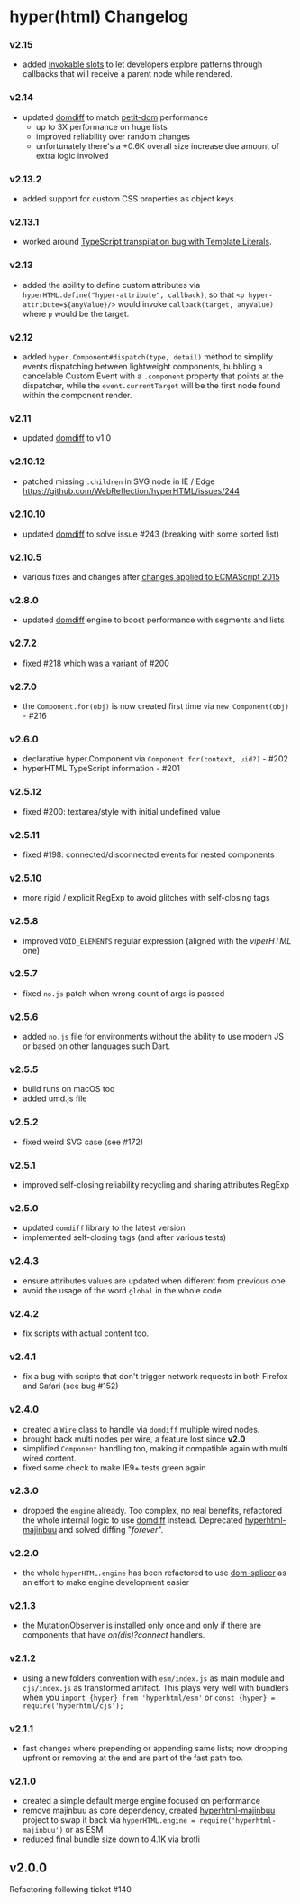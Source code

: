 # hyper(html) Changelog

### v2.15
  * added [invokable slots](https://github.com/WebReflection/hyperHTML/pull/282#issuecomment-433614081) to let developers explore patterns through callbacks that will receive a parent node while rendered.

### v2.14
  * updated [domdiff](https://github.com/WebReflection/domdiff#domdiff) to match [petit-dom](https://github.com/yelouafi/petit-dom) performance
    * up to 3X performance on huge lists
    * improved reliability over random changes
    * unfortunately there's a +0.6K overall size increase due amount of extra logic involved

### v2.13.2
  * added support for custom CSS properties as object keys.

### v2.13.1
  * worked around [TypeScript transpilation bug with Template Literals](https://twitter.com/WebReflection/status/1038115439539363840).

### v2.13
  * added the ability to define custom attributes via `hyperHTML.define("hyper-attribute", callback)`, so that `<p hyper-attribute=${anyValue}/>` would invoke `callback(target, anyValue)` where `p` would be the target.

### v2.12
  * added `hyper.Component#dispatch(type, detail)` method to simplify events dispatching between lightweight components, bubbling a cancelable Custom Event with a `.component` property that points at the dispatcher, while the `event.currentTarget` will be the first node found within the component render.

### v2.11
  * updated [domdiff](https://github.com/WebReflection/domdiff#domdiff) to v1.0

### v2.10.12
  * patched missing `.children` in SVG node in IE / Edge https://github.com/WebReflection/hyperHTML/issues/244

### v2.10.10
  * updated [domdiff](https://github.com/WebReflection/domdiff#domdiff) to solve issue #243 (breaking with some sorted list)

### v2.10.5
  * various fixes and changes after [changes applied to ECMAScript 2015](https://github.com/tc39/ecma262/pull/890)

### v2.8.0
  * updated [domdiff](https://github.com/WebReflection/domdiff#domdiff) engine to boost performance with segments and lists

### v2.7.2
  * fixed #218 which was a variant of #200

### v2.7.0
  * the `Component.for(obj)` is now created first time via `new Component(obj)` - #216

### v2.6.0
  * declarative hyper.Component via `Component.for(context, uid?)` - #202
  * hyperHTML TypeScript information - #201

### v2.5.12
  * fixed #200: textarea/style with initial undefined value

### v2.5.11
  * fixed #198: connected/disconnected events for nested components

### v2.5.10
  * more rigid / explicit RegExp to avoid glitches with self-closing tags

### v2.5.8
  * improved `VOID_ELEMENTS` regular expression (aligned with the _viperHTML_ one)

### v2.5.7
  * fixed `no.js` patch when wrong count of args is passed

### v2.5.6
  * added `no.js` file for environments without the ability to use modern JS or based on other languages such Dart.

### v2.5.5
  * build runs on macOS too
  * added umd.js file

### v2.5.2
  * fixed weird SVG case (see #172)

### v2.5.1
  * improved self-closing reliability recycling and sharing attributes RegExp

### v2.5.0
  * updated `domdiff` library to the latest version
  * implemented self-closing tags (and after various tests)

### v2.4.3
  * ensure attributes values are updated when different from previous one
  * avoid the usage of the word `global` in the whole code

### v2.4.2
  * fix scripts with actual content too.

### v2.4.1
  * fix a bug with scripts that don't trigger network requests in both Firefox and Safari (see bug #152)

### v2.4.0
  * created a `Wire` class to handle via `domdiff` multiple wired nodes.
  * brought back multi nodes per wire, a feature lost since **v2.0**
  * simplified `Component` handling too, making it compatible again with multi wired content.
  * fixed some check to make IE9+ tests green again

### v2.3.0
  * dropped the `engine` already. Too complex, no real benefits, refactored the whole internal logic to use [domdiff](https://github.com/WebReflection/domdiff) instead. Deprecated [hyperhtml-majinbuu](https://github.com/WebReflection/hyperhtml-majinbuu) and solved diffing "_forever_".

### v2.2.0
  * the whole `hyperHTML.engine` has been refactored to use [dom-splicer](https://github.com/WebReflection/dom-splicer) as an effort to make engine development easier

### v2.1.3
  * the MutationObserver is installed only once and only if there are components that have _on(dis)?connect_ handlers.

### v2.1.2
  * using a new folders convention with `esm/index.js` as main module and `cjs/index.js` as transformed artifact. This plays very well with bundlers when you `import {hyper} from 'hyperhtml/esm'` or `const {hyper} = require('hyperhtml/cjs');`

### v2.1.1
  * fast changes where prepending or appending same lists; now dropping upfront or removing at the end are part of the fast path too.

### v2.1.0

  * created a simple default merge engine focused on performance
  * remove majinbuu as core dependency, created [hyperhtml-majinbuu](https://github.com/WebReflection/hyperhtml-majinbuu) project to swap it back via `hyperHTML.engine = require('hyperhtml-majinbuu')` or as ESM
  * reduced final bundle size down to 4.1K via brotli

## v2.0.0

Refactoring following ticket #140
